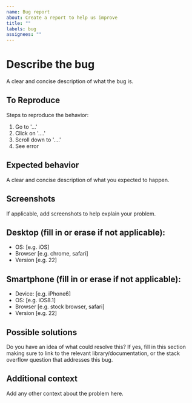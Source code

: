 ```yaml
---
name: Bug report
about: Create a report to help us improve
title: ""
labels: bug
assignees: ""
---
```


# Describe the bug

A clear and concise description of what the bug is.

## To Reproduce

Steps to reproduce the behavior:

1. Go to '...'
2. Click on '....'
3. Scroll down to '....'
4. See error

## Expected behavior

A clear and concise description of what you expected to happen.

## Screenshots

If applicable, add screenshots to help explain your problem.

## Desktop (fill in or erase if not applicable):

- OS: [e.g. iOS]
- Browser [e.g. chrome, safari]
- Version [e.g. 22]

## Smartphone (fill in or erase if not applicable):

- Device: [e.g. iPhone6]
- OS: [e.g. iOS8.1]
- Browser [e.g. stock browser, safari]
- Version [e.g. 22]

## Possible solutions

Do you have an idea of what could resolve this? If yes, fill in this section
making sure to link to the relevant library/documentation, or the stack overflow
question that addresses this bug.

## Additional context

Add any other context about the problem here.
